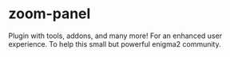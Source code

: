 # zoom-panel
Plugin with tools, addons, and many more! For an enhanced user experience. To help this small but powerful enigma2 community.
